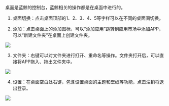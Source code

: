 桌面是蓝鲸的控制台，蓝鲸相关的操作都是在桌面中进行的。

1. 桌面切换：点击桌面顶部的1、2、3、4、5等字样可以在不同的桌面间切换。

2. 添加：点击桌面上的添加图标，可以“添加应用”跳转到应用市场中添加APP，可以“新建文件夹”在桌面上创建文件夹。

![](http://imgcache.tce.fsphere.cn/image/qzonestyle.gtimg.cn/qzone/vas/opensns/res/img/zhuomian-01.png)

3. 文件夹：右键可以对文件夹进行打开、重命名等操作。文件夹打开后，可以直接将APP拖入、拖出文件夹中。

![](http://imgcache.tce.fsphere.cn/image/qzonestyle.gtimg.cn/qzone/vas/opensns/res/img/zhuomian-02.png)

4. 设置：在桌面空白处右键，包含设置桌面的主题和壁纸等功能，点击注销将退出登录。

![](http://imgcache.tce.fsphere.cn/image/qzonestyle.gtimg.cn/qzone/vas/opensns/res/img/zhuomian-03.png)
